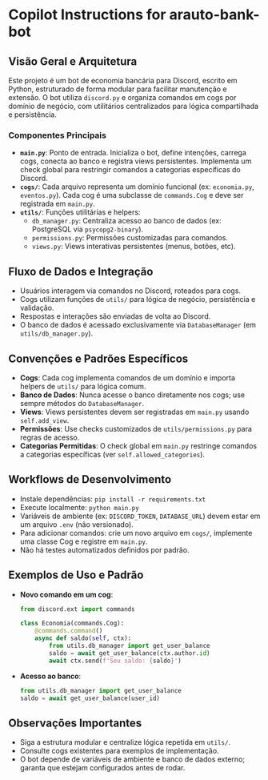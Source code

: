 # Copilot Instructions for arauto-bank-bot

## Visão Geral e Arquitetura

Este projeto é um bot de economia bancária para Discord, escrito em Python, estruturado de forma modular para facilitar manutenção e extensão. O bot utiliza `discord.py` e organiza comandos em cogs por domínio de negócio, com utilitários centralizados para lógica compartilhada e persistência.

### Componentes Principais

- **`main.py`**: Ponto de entrada. Inicializa o bot, define intenções, carrega cogs, conecta ao banco e registra views persistentes. Implementa um check global para restringir comandos a categorias específicas do Discord.
- **`cogs/`**: Cada arquivo representa um domínio funcional (ex: `economia.py`, `eventos.py`). Cada cog é uma subclasse de `commands.Cog` e deve ser registrada em `main.py`.
- **`utils/`**: Funções utilitárias e helpers:
  - `db_manager.py`: Centraliza acesso ao banco de dados (ex: PostgreSQL via `psycopg2-binary`).
  - `permissions.py`: Permissões customizadas para comandos.
  - `views.py`: Views interativas persistentes (menus, botões, etc).

## Fluxo de Dados e Integração

- Usuários interagem via comandos no Discord, roteados para cogs.
- Cogs utilizam funções de `utils/` para lógica de negócio, persistência e validação.
- Respostas e interações são enviadas de volta ao Discord.
- O banco de dados é acessado exclusivamente via `DatabaseManager` (em `utils/db_manager.py`).

## Convenções e Padrões Específicos

- **Cogs**: Cada cog implementa comandos de um domínio e importa helpers de `utils/` para lógica comum.
- **Banco de Dados**: Nunca acesse o banco diretamente nos cogs; use sempre métodos do `DatabaseManager`.
- **Views**: Views persistentes devem ser registradas em `main.py` usando `self.add_view`.
- **Permissões**: Use checks customizados de `utils/permissions.py` para regras de acesso.
- **Categorias Permitidas**: O check global em `main.py` restringe comandos a categorias específicas (ver `self.allowed_categories`).

## Workflows de Desenvolvimento

- Instale dependências: `pip install -r requirements.txt`
- Execute localmente: `python main.py`
- Variáveis de ambiente (ex: `DISCORD_TOKEN`, `DATABASE_URL`) devem estar em um arquivo `.env` (não versionado).
- Para adicionar comandos: crie um novo arquivo em `cogs/`, implemente uma classe Cog e registre em `main.py`.
- Não há testes automatizados definidos por padrão.

## Exemplos de Uso e Padrão

- **Novo comando em um cog**:

  ```python
  from discord.ext import commands

  class Economia(commands.Cog):
      @commands.command()
      async def saldo(self, ctx):
          from utils.db_manager import get_user_balance
          saldo = await get_user_balance(ctx.author.id)
          await ctx.send(f'Seu saldo: {saldo}')
  ```

- **Acesso ao banco**:
  ```python
  from utils.db_manager import get_user_balance
  saldo = await get_user_balance(user_id)
  ```

## Observações Importantes

- Siga a estrutura modular e centralize lógica repetida em `utils/`.
- Consulte cogs existentes para exemplos de implementação.
- O bot depende de variáveis de ambiente e banco de dados externo; garanta que estejam configurados antes de rodar.
